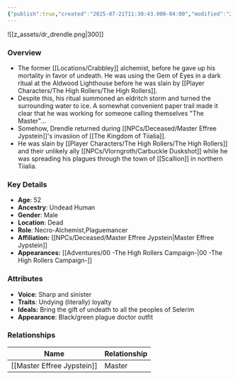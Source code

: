 ```yaml
---
{"publish":true,"created":"2025-07-21T11:30:43.000-04:00","modified":"2025-08-14T15:03:37.396-04:00","published":"2025-08-14T15:03:37.396-04:00","cssclasses":"","Age":"52","Ancestry":["Undead Human"],"Gender":"Male","Location":["Dead"],"Role":["Necro-Alchemist","Plaguemancer"],"Affiliation":["[[NPCs/Deceased/Master Effree Jypstein]]"],"Appearances":["[[00 -The High Rollers Campaign-]]"]}
---
```


![[z_assets/dr_drendle.png|300]]
### Overview
- The former [[Locations/Crabbley]] alchemist, before he gave up his mortality in favor of undeath. He was using the Gem of Eyes in a dark ritual at the Aldwood Lighthouse before he was slain by [[Player Characters/The High Rollers/The High Rollers]].
- Despite this, his ritual summoned an eldritch storm and turned the surrounding water to ice. A  somewhat convenient paper trail made it clear that he was working for someone calling themselves "The Master"...
- Somehow, Drendle returned during [[NPCs/Deceased/Master Effree Jypstein]]'s invasiion of [[The Kingdom of Tiialia]].
- He was slain by [[Player Characters/The High Rollers/The High Rollers]] and their unlikely ally [[NPCs/Vlorngroth/Carbuckle Duskshot]] while he was spreading his plagues through the town of [[Scallion]] in northern Tiialia.

### Key Details
- **Age**: 52
- **Ancestry**: Undead Human
- **Gender**: Male
- **Location**: Dead
- **Role**: Necro-Alchemist,Plaguemancer
- **Affiliation:** [[NPCs/Deceased/Master Effree Jypstein\|Master Effree Jypstein]]
- **Appearances:** [[Adventures/00 -The High Rollers Campaign-\|00 -The High Rollers Campaign-]]

### Attributes
- **Voice**: Sharp and sinister
- **Traits**: Undying (literally) loyalty
- **Ideals:** Bring the gift of undeath to all the peoples of Selerim
- **Appearance**: Black/green plague doctor outfit

### Relationships

| Name                       | Relationship |
| -------------------------- | ------------ |
| [[Master Effree Jypstein]] | Master       |
